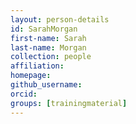 ```yaml
---
layout: person-details
id: SarahMorgan
first-name: Sarah
last-name: Morgan
collection: people
affiliation:
homepage:
github_username: 
orcid:
groups: [trainingmaterial]
---
```

